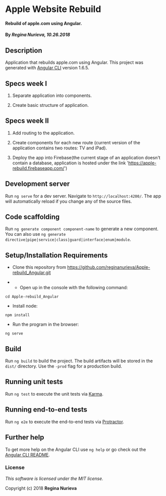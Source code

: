 # Apple Website Rebuild

#### Rebuild of apple.com using Angular.

#### By _Regina Nurieva, 10.26.2018_

## Description

Application that rebuilds apple.com using Angular. This project was generated with [Angular CLI](https://github.com/angular/angular-cli) version 1.6.5.

## Specs week I

1. Separate application into components.

2. Create basic structure of application.


## Specs week II

1. Add routing to the application.

2. Create components for each new route (current version of the application contains two routes: TV and iPad).

3. Deploy the app into Firebase(the current stage of an application doesn't contain a database, application is hosted under the link 'https://apple-rebuild.firebaseapp.com/')

## Development server

Run `ng serve` for a dev server. Navigate to `http://localhost:4200/`. The app will automatically reload if you change any of the source files.

## Code scaffolding

Run `ng generate component component-name` to generate a new component. You can also use `ng generate directive|pipe|service|class|guard|interface|enum|module`.

## Setup/Installation Requirements

* Clone this repository from https://github.com/reginanurieva/Apple-rebuild_Angular.git

* * Open up in the console with the following command:
```
cd Apple-rebuild_Angular
```
* Install node:
```
npm install
```
* Run the program in the browser:
```
ng serve
```

## Build

Run `ng build` to build the project. The build artifacts will be stored in the `dist/` directory. Use the `-prod` flag for a production build.

## Running unit tests

Run `ng test` to execute the unit tests via [Karma](https://karma-runner.github.io).

## Running end-to-end tests

Run `ng e2e` to execute the end-to-end tests via [Protractor](http://www.protractortest.org/).

## Further help

To get more help on the Angular CLI use `ng help` or go check out the [Angular CLI README](https://github.com/angular/angular-cli/blob/master/README.md).

### License

*This software is licensed under the MIT license.*

Copyright (c) 2018 **Regina Nurieva**
